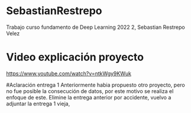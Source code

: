 # SebastianRestrepo
Trabajo curso fundamento de Deep Learning 2022 2, Sebastian Restrepo Velez

# Video explicación proyecto
https://www.youtube.com/watch?v=ntkWgy9KWuk

#Aclaración entrega 1
Anteriormente habia propuesto otro proyecto, pero no fue posible la consecución de datos, por este motivo se realiza el enfoque de este.
Elimine la entrega anterior por accidente, vuelvo a adjuntar la entrega 1 vieja,
